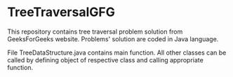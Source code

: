 # TreeTraversalGFG
This repository contains tree traversal problem solution from GeeksForGeeks website.
Problems' solution are coded in Java language.

File TreeDataStructure.java contains main function.
All other classes can be called by defining object of respective class and calling appropriate function.
